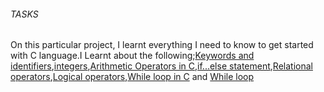 ###### TASKS
On this particular project, I learnt everything I need to know to get started with C language.I Learnt about the following;[Keywords and identifiers](https://intranet.alxswe.com/rltoken/58ThnAAxwJv5s_ceKMMPhw),[integers](https://intranet.alxswe.com/rltoken/2sXkmDiD7BF7pNIOxMQWFA),[Arithmetic Operators in C](https://intranet.alxswe.com/rltoken/S-b9MN2iELhSEwCI093Vzw),[if...else statement](https://intranet.alxswe.com/rltoken/CU6mSX1qdZKOhDEgmToUGA),[Relational operators](https://intranet.alxswe.com/rltoken/O1N-qacaTC-BHXm3Dp3eUA),[Logical operators](https://intranet.alxswe.com/rltoken/TaX_y6ll4cRfxCrxG8ZuNQ),[While loop in C](https://intranet.alxswe.com/rltoken/mwx2_bj3gIFEgCqdwdTp4w) and [While loop](https://intranet.alxswe.com/rltoken/MW4Ob-6JLWt7Zn6vZ0EsBw)

